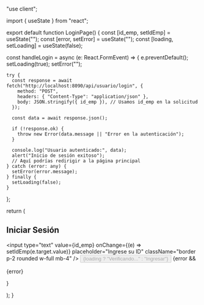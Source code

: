 "use client";

import { useState } from "react";

export default function LoginPage() {
  const [id_emp, setIdEmp] = useState("");
  const [error, setError] = useState("");
  const [loading, setLoading] = useState(false);

  const handleLogin = async (e: React.FormEvent) => {
    e.preventDefault();
    setLoading(true);
    setError("");

    try {
      const response = await fetch("http://localhost:8090/api/usuario/login", {
        method: "POST",
        headers: { "Content-Type": "application/json" },
        body: JSON.stringify({ id_emp }), // Usamos id_emp en la solicitud
      });

      const data = await response.json();

      if (!response.ok) {
        throw new Error(data.message || "Error en la autenticación");
      }

      console.log("Usuario autenticado:", data);
      alert("Inicio de sesión exitoso");
      // Aquí podrías redirigir a la página principal
    } catch (error: any) {
      setError(error.message);
    } finally {
      setLoading(false);
    }
  };

  return (
    <div className="flex flex-col items-center justify-center min-h-screen bg-gray-100">
      <form onSubmit={handleLogin} className="bg-white p-6 rounded shadow-md">
        <h2 className="text-xl font-bold mb-4">Iniciar Sesión</h2>
        <input
          type="text"
          value={id_emp}
          onChange={(e) => setIdEmp(e.target.value)}
          placeholder="Ingrese su ID"
          className="border p-2 rounded w-full mb-4"
        />
        <button
          type="submit"
          className="bg-blue-600 text-white p-2 rounded w-full"
          disabled={loading}
        >
          {loading ? "Verificando..." : "Ingresar"}
        </button>
        {error && <p className="text-red-600 mt-2">{error}</p>}
      </form>
    </div>
  );
}
